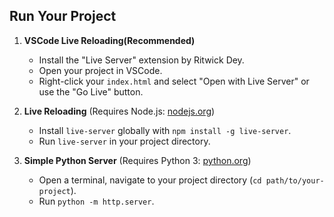 ## Run Your Project


1. **VSCode Live Reloading(Recommended)**
    * Install the "Live Server" extension by Ritwick Dey.
    * Open your project in VSCode.
    * Right-click your `index.html` and select "Open with Live Server" or use the "Go Live" button.


2. **Live Reloading** (Requires Node.js: [nodejs.org](https://nodejs.org/))
    * Install `live-server` globally with `npm install -g live-server`.
    * Run `live-server` in your project directory.


3. **Simple Python Server** (Requires Python 3: [python.org](https://www.python.org/downloads/))
    * Open a terminal, navigate to your project directory (`cd path/to/your-project`).
    * Run `python -m http.server`.


